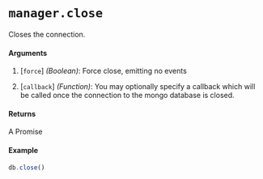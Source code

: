 # `manager.close`

Closes the connection.

#### Arguments

1. [`force`] *(Boolean)*: Force close, emitting no events

2. [`callback`] *(Function)*: You may optionally specify a callback which will be called once the connection to the mongo database is closed.

#### Returns

A Promise

#### Example

```js
db.close()
```
